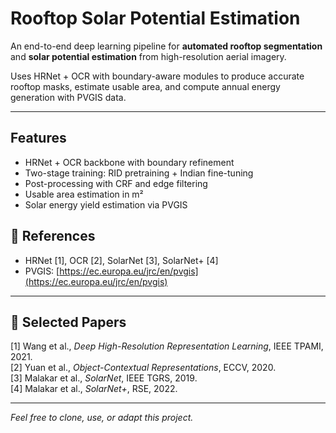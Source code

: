 # Rooftop Solar Potential Estimation

An end-to-end deep learning pipeline for **automated rooftop segmentation** and **solar potential estimation** from high-resolution aerial imagery.  

Uses HRNet + OCR with boundary-aware modules to produce accurate rooftop masks, estimate usable area, and compute annual energy generation with PVGIS data.

---

## Features

- HRNet + OCR backbone with boundary refinement
- Two-stage training: RID pretraining + Indian fine-tuning
- Post-processing with CRF and edge filtering
- Usable area estimation in m²
- Solar energy yield estimation via PVGIS


## 🔗 References

- HRNet [1], OCR [2], SolarNet [3], SolarNet+ [4]
- PVGIS: [https://ec.europa.eu/jrc/en/pvgis](https://ec.europa.eu/jrc/en/pvgis)

---

## 📜 Selected Papers

[1] Wang et al., *Deep High-Resolution Representation Learning*, IEEE TPAMI, 2021.  
[2] Yuan et al., *Object-Contextual Representations*, ECCV, 2020.  
[3] Malakar et al., *SolarNet*, IEEE TGRS, 2019.  
[4] Malakar et al., *SolarNet+*, RSE, 2022.

---

*Feel free to clone, use, or adapt this project.*



